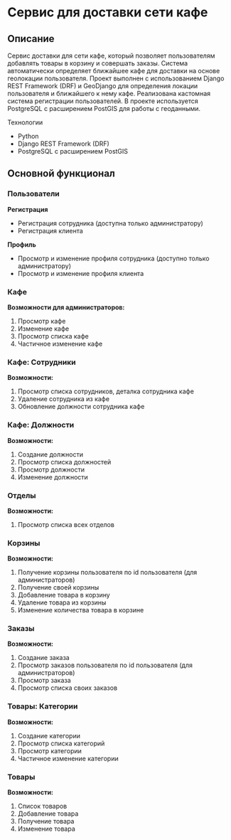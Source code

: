 # Сервис для доставки сети кафе

## Описание
Сервис доставки для сети кафе, который позволяет пользователям добавлять товары в корзину и совершать заказы. Система автоматически определяет ближайшее кафе для доставки на основе геолокации пользователя. Проект выполнен с использованием Django REST Framework (DRF) и GeoDjango для определения локации пользователя и ближайшего к нему кафе. Реализована кастомная система регистрации пользователей. В проекте используется PostgreSQL с расширением PostGIS для работы с геоданными.

Технологии
* Python
* Django REST Framework (DRF)
* PostgreSQL с расширением PostGIS

## Основной функционал
### Пользователи
**Регистрация**
* Регистрация сотрудника (доступна только администратору)
* Регистрация клиента

**Профиль**
* Просмотр и изменение профиля сотрудника (доступно только администратору)
* Просмотр и изменение профиля клиента

### Кафе
**Возможности для администраторов:**
1. Просмотр кафе
2. Изменение кафе
3. Просмотр списка кафе
4. Частичное изменение кафе

### Кафе: Сотрудники
**Возможности:**
1. Просмотр списка сотрудников, деталка сотрудника кафе
2. Удаление сотрудника из кафе
3. Обновление должности сотрудника кафе

### Кафе: Должности
**Возможности:**
1. Создание должности
2. Просмотр списка должностей
3. Просмотр должности
4. Изменение должности

### Отделы
**Возможности:**
1. Просмотр списка всех отделов

### Корзины
**Возможности:**
1. Получение корзины пользователя по id пользователя (для администраторов)
2. Получение своей корзины
3. Добавление товара в корзину
4. Удаление товара из корзины
5. Изменение количества товара в корзине

### Заказы
**Возможности:**
1. Создание заказа
2. Просмотр заказов пользователя по id пользователя (для администраторов)
3. Просмотр заказа
4. Просмотр списка своих заказов

### Товары: Категории
**Возможности:**
1. Создание категории
2. Просмотр списка категорий
3. Просмотр категории
4. Частичное изменение категории

### Товары
**Возможности:**
1. Список товаров
2. Добавление товара
3. Получение товара
4. Изменение товара




